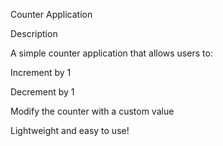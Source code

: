 Counter Application

Description

A simple counter application that allows users to:

Increment by 1

Decrement by 1

Modify the counter with a custom value

Lightweight and easy to use!